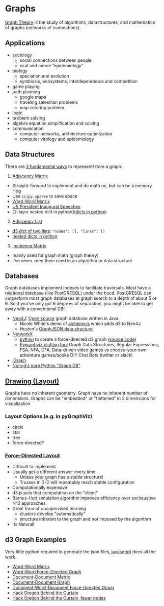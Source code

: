 # Graphs

[Graph Theory](https://en.wikipedia.org/wiki/Graph_theory) is the study of algorithms, datastructures, and mathematics of graphs (networks of connections).

## Applications

- sociology
  - social connections between people
  - viral and meme "epidemiology"
- biology
  - speciation and evolution
  - symbiosis, ecosystems, interdependence and competition 
- game playing
- path planning
  - google maps
  - traveling salesman problems
  - map coloring problem
- logic
- problem solving
- algebra equation simplification and solving
- communication
  - computer networks, architecture optimization
  - computer virology and epidemiology

## Data Structures

There are [3 fundamental ways](https://en.wikipedia.org/wiki/Graph_(abstract_data_type)) to represent/store a graph:

1. [Adjacency Matrix](https://en.wikipedia.org/wiki/Adjacency_matrix)
  - Straight-forward to implement and do math on, but can be a memory Hog
  - Use `scipy.sparse` to save space
  - [Word-Word Matrix](http://hobsonlane.com/pug/pug/miner/static/word_cooccurrence_matrix.html)
  - [US President Inaugural Speeches](http://hobsonlane.com/pug/pug/miner/static/doc_cooccurrence_matrix.html)
  - [2-layer nested dict in python]([dicts in python](http://stackoverflow.com/a/13547260))
2. [Adjacency List](https://en.wikipedia.org/wiki/Adjacency_list) 
  - [d3 dict of two lists](https://github.com/totalgood/hackor/blob/master/bin/similarity_nlp.py): `"nodes": [], "links": []`
  - [nested dicts in python](http://stackoverflow.com/a/13547260)
3. [Incidence Matrix](https://en.wikipedia.org/wiki/Incidence_matrix) 
  - mainly used for graph math (graph theory)
  - I've never seen them used in an algorithm or data structure


## Databases

Graph databases implement indexes to facilitate traversals. Most have a relational database (like PostGRESQL) under the hood. PostGRESQL can outperform most graph databases at graph search to a depth of about 5 or 6. So if you've only got 6 degrees of separation, you might be able to get away with a conventional DB!


- [Neo4J](http://neo4j.com/): [Open source](https://github.com/neo4j/neo4j) graph database written in Java
  - Nicole White's demo of [alchemy.js](https://nicolewhite.github.io/2014/07/24/visualize-subset-neo4j-alchemy.html) which adds d3 to Neo4J
  - Huston's [GraphJSON data structure](https://github.com/GraphAlchemist/GraphJSON/blob/gh-pages/examples/data/bacon.json) 
- [NetworkX](https://networkx.github.io/documentation/latest/tutorial/)
  - [python](http://networkx.github.io/documentation/latest/examples/javascript/force.html) to create a force-directed d3 graph ([source code](https://github.com/networkx/networkx/tree/master/examples/javascript))
  - [Pygraphviz plotting tool](http://pygraphviz.github.io/documentation/pygraphviz-1.3rc1/tutorial.html)
Graph Data Structures, Regular Expressions, FSA, NFA, DFA, Data-driven video games vs choose-your-own adventure games/books DIY Chat Bots (twitter or slack)
- [iGraph](https://github.com/igraph/python-igraph)
- [Norvig's pure Python "Graph DB"](http://aima.cs.berkeley.edu/python/search.html)

## [Drawing (Layout)](https://en.wikipedia.org/wiki/Graph_drawing)

Graphs have no inherent geometry.
Graph have no inherent number of dimensions.
Graphs can be "embedded" or "flattened" in 2 dimensions for visualization

### Layout Options (e.g. in pyGraphViz)
  - circle
  - star
  - tree 
  - force-directed?

### [Force-Directed Layout](https://en.wikipedia.org/wiki/Force-directed_graph_drawing)

- Difficult to implement
- Usually get a different answer every time
  - Unless your graph has a stable structure!
  - Trusses in 3-D will repeatably reach stable configuration
- Computationally expensive
- d3.js puts that computation on the "client"
- Barnes-Hutt simulation algorithm improves efficiency over exchaustive N^2 approaches
- Great form of unsupervised learning
  - clusters develop "automatically"
  - structure inherent to the graph and not imposed by the algorithm
- Its Natural!

## d3 Graph Examples

Very little python required to generate the json files, [javascript](https://github.com/hobson/pug/tree/gh-pages/pug/miner/static) does all the work.

- [Word-Word Matrix](http://hobsonlane.com/pug/pug/miner/static/word_cooccurrence_matrix.html)
- [Word-Word Force-Directed Graph](http://hobsonlane.com/pug/pug/miner/static/word_force_graph.html)
- [Document-Document Matrix](http://hobsonlane.com/pug/pug/miner/static/doc_cooccurrence_matrix.html)
- [Document-Document Graph](http://hobsonlane.com/pug/pug/miner/static/doc_force_graph.html)
- [Document-Word-Document Force-Directed Graph](http://hobsonlane.com/pug/pug/miner/static/occurrence_force_graph.html)
- [Hack Oregon Behind the Curtain](http://hobsonlane.com/pug/pug/miner/static/pac_nlp_force_graph.html)
- [Hack Oregon Behind the Curtain, fewer nodes](http://hobsonlane.com/pug/pug/miner/static/pac_nlp_force_graph_smaller.html)